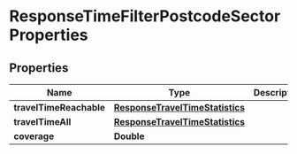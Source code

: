 

# ResponseTimeFilterPostcodeSectorProperties

## Properties

Name | Type | Description | Notes
------------ | ------------- | ------------- | -------------
**travelTimeReachable** | [**ResponseTravelTimeStatistics**](ResponseTravelTimeStatistics.md) |  |  [optional]
**travelTimeAll** | [**ResponseTravelTimeStatistics**](ResponseTravelTimeStatistics.md) |  |  [optional]
**coverage** | **Double** |  |  [optional]




